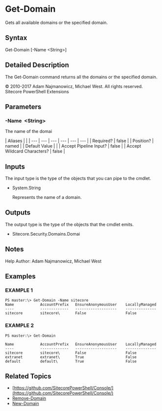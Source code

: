 # Get-Domain

Gets all available domains or the specified domain.

## Syntax

Get-Domain \[-Name &lt;String&gt;\]

## Detailed Description

The Get-Domain command returns all the domains or the specified domain.

© 2010-2017 Adam Najmanowicz, Michael West. All rights reserved. Sitecore PowerShell Extensions

## Parameters

### -Name  &lt;String&gt;

The name of the domai

| Aliases |  |
| --- | --- | --- | --- | --- | --- |
| Required? | false |
| Position? | named |
| Default Value |  |
| Accept Pipeline Input? | false |
| Accept Wildcard Characters? | false |

## Inputs

The input type is the type of the objects that you can pipe to the cmdlet.

* System.String

  Represents the name of a domain. 

## Outputs

The output type is the type of the objects that the cmdlet emits.

* Sitecore.Security.Domains.Domai 

## Notes

Help Author: Adam Najmanowicz, Michael West

## Examples

### EXAMPLE 1

```text
PS master:\> Get-Domain -Name sitecore
Name            AccountPrefix   EnsureAnonymousUser    LocallyManaged
----            -------------   -------------------    --------------
sitecore        sitecore\       False                  False
```

### EXAMPLE 2

```text
PS master:\> Get-Domain

Name            AccountPrefix   EnsureAnonymousUser    LocallyManaged
----            -------------   -------------------    --------------
sitecore        sitecore\       False                  False
extranet        extranet\       True                   False
default         default\        True                   False
```

## Related Topics

* [https://github.com/SitecorePowerShell/Console/](https://github.com/SitecorePowerShell/Console/) 
* [Remove-Domain](remove-domain.md)
* [New-Domain](new-domain.md)

